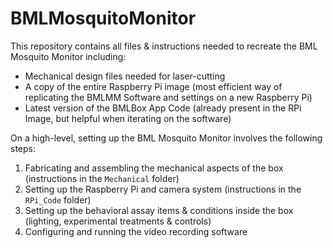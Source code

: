 # BMLMosquitoMonitor

This repository contains all files & instructions needed to recreate the BML Mosquito Monitor including:
- Mechanical design files needed for laser-cutting
- A copy of the entire Raspberry Pi image (most efficient way of replicating the BMLMM Software and settings on a new Raspberry Pi)
- Latest version of the BMLBox App Code (already present in the RPi Image, but helpful when iterating on the software)


On a high-level, setting up the BML Mosquito Monitor involves the following steps:
1. Fabricating and assembling the mechanical aspects of the box (instructions in the `Mechanical` folder)
2. Setting up the Raspberry Pi and camera system (instructions in the `RPi_Code` folder)
3. Setting up the behavioral assay items & conditions inside the box (lighting, experimental treatments & controls)
4. Configuring and running the video recording software
